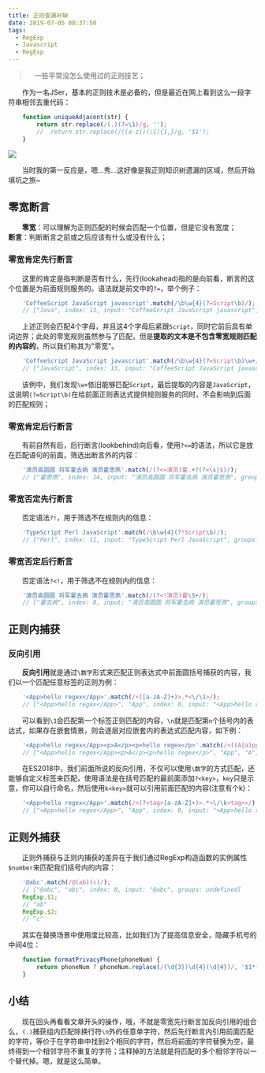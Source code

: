 ```yaml
---
title: 正则查漏补缺
date: 2019-07-05 08:37:50
tags:
  - RegExp
  - Javascript
  - RegExp
---
```


> &emsp;一些平常没怎么使用过的正则技艺；

&emsp;&emsp;作为一名JSer，基本的正则技术是必备的，但是最近在网上看到这么一段字符串相邻去重代码：

```javascript
    function uniqueAdjacent(str) {
        return str.replace(/(.)(?=\1)/g, '');
        //  return str.replace(/([a-z])(\1){1,}/g, '$1');
    }
```
<escape><!-- more --></escape>

![](uniqueAdjRes.jpg)

&emsp;&emsp;当时我的第一反应是，嗯...秀...这好像是我正则知识树遗漏的区域，然后开始填坑之旅~

## 零宽断言

&emsp;&emsp;**零宽**：可以理解为正则匹配的时候会匹配一个位置，但是它没有宽度；
&emsp;&emsp;**断言**：判断断言之前或之后应该有什么或没有什么；

### 零宽肯定先行断言

&emsp;&emsp;这里的肯定是指判断是否有什么，先行(lookahead)指的是向前看，断言的这个位置是为前面规则服务的。语法就是前文中的`?=`，举个例子：

```javascript
    'CoffeeScript JavaScript javascript'.match(/\b\w{4}(?=Script\b)/);
    // ["Java", index: 13, input: "CoffeeScript JavaScript javascript", groups: undefined]
```
&emsp;&emsp;上述正则会匹配4个字母，并且这4个字母后紧跟`Script`，同时它前后具有单词边界；此处的零宽规则虽然参与了匹配，但是**提取的文本是不包含零宽规则匹配的内容的**，所以我们称其为"零宽"。

```javascript
    'CoffeeScript JavaScript javascript'.match(/\b\w{4}(?=Script\b)\w+/);
    // ["JavaScript", index: 13, input: "CoffeeScript JavaScript javascript", groups: undefined]
```
&emsp;&emsp;该例中，我们发现`\w+`依旧能够匹配`Script`，最后提取的内容是`JavaScript`，这说明`(?=Script\b)`在给前面正则表达式提供规则服务的同时，不会影响到后面的匹配规则； 

### 零宽肯定后行断言

&emsp;&emsp;有前自然有后，后行断言(lookbehind)向后看，使用`?<=`的语法，所以它是放在匹配语句的前面，筛选出断言外的内容：

```javascript
    '演员高圆圆 将军霍去病 演员霍思燕'.match(/(?<=演员)霍.+?(?=\s|$)/);
    // ["霍思燕", index: 14, input: "演员高圆圆 将军霍去病 演员霍思燕", groups: undefined]
```

### 零宽否定先行断言

&emsp;&emsp;否定语法`?!`，用于筛选不在规则内的信息：

```javascript
    'TypeScript Perl JavaScript'.match(/\b\w{4}(?!Script\b)/);
    // ["Perl", index: 11, input: "TypeScript Perl JavaScript", groups: undefined]
```

### 零宽否定后行断言

&emsp;&emsp;否定语法`?<!`，用于筛选不在规则内的信息：

```javascript
    '演员高圆圆 将军霍去病 演员霍思燕'.match(/(?<!演员)霍\S+/);
    // ["霍去病", index: 8, input: "演员高圆圆 将军霍去病 演员霍思燕", groups: undefined]
```

## 正则内捕获

### 反向引用

&emsp;&emsp;**反向引用**就是通过`\数字`形式来匹配正则表达式中前面圆括号捕获的内容，我们以一个匹配任意标签的正则为例：

```javascript
    '<App>hello regex</App>'.match(/<([a-zA-Z]+)>.*<\/\1>/);
    // ["<App>hello regex</App>", "App", index: 0, input: "<App>hello regex</App>", groups: undefined]
```
&emsp;&emsp;可以看到`\1`会匹配第一个标签正则匹配的内容，`\n`就是匹配第`n`个括号内的表达式，如果存在嵌套情景，则会逐层对应嵌套内的表达式匹配内容，如下例：

```javascript
    '<App>hello regex</App><p>A</p><p>hello regex</p>'.match(/<((A|a)pp)>(hello regex)+<\/\1><p>\2<\/p><p>\3<\/p>/);
    // ["<App>hello regex</App><p>A</p><p>hello regex</p>", "App", "A", "hello regex", index: 0, input: "<App>hello regex</App><p>A</p><p>hello regex</p>", groups: undefined]
```

&emsp;&emsp;在ES2018中，我们前面所说的反向引用，不仅可以使用`\数字`的方式匹配，还能够自定义标签来匹配，使用语法是在括号匹配的最前面添加`?<key>`，`key`只是示意，你可以自行命名，然后使用`k<key>`就可以引用前面匹配的内容(注意有个k)：

```javascript
    '<App>hello regex</App>'.match(/<(?<tag>[a-zA-Z]+)>.*<\/\k<tag>>/);
    // ["<App>hello regex</App>", "App", index: 0, input: "<App>hello regex</App>", groups: {tag: "App"}]
```

## 正则外捕获

&emsp;&emsp;正则外捕获与正则内捕获的差异在于我们通过RegExp构造函数的实例属性`$number`来匹配我们括号内的内容：

```javascript
    '@abc'.match(/@(ab)(c)/);
    // ["@abc", "abc", index: 0, input: "@abc", groups: undefined]
    RegExp.$1;
    // "ab"
    RegExp.$2;
    // "c"
```

&emsp;&emsp;其实在替换场景中使用度比较高，比如我们为了提高信息安全，隐藏手机号的中间4位：

```javascript
    function formatPrivacyPhone(phoneNum) {
        return phoneNum ? phoneNum.replace(/(\d{3})\d{4}(\d{4})/, '$1****$2') : '';
    }
```

## 小结

&emsp;&emsp;现在回头再看看文章开头的操作，哦，不就是零宽先行断言加反向引用的组合么，`(.)`捕获组内匹配除换行符`\n`外的任意单字符，然后先行断言内引用前面匹配的字符，等价于在字符串中找到2个相同的字符，然后将前面的字符替换为空，最终得到一个相邻字符不重复的字符；注释掉的方法就是将匹配的多个相邻字符以一个替代掉。嗯，就是这么简单。
